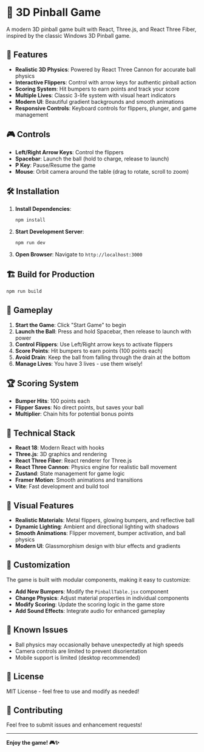 # 🎯 3D Pinball Game

A modern 3D pinball game built with React, Three.js, and React Three Fiber, inspired by the classic Windows 3D Pinball game.

## 🚀 Features

- **Realistic 3D Physics**: Powered by React Three Cannon for accurate ball physics
- **Interactive Flippers**: Control with arrow keys for authentic pinball action
- **Scoring System**: Hit bumpers to earn points and track your score
- **Multiple Lives**: Classic 3-life system with visual heart indicators
- **Modern UI**: Beautiful gradient backgrounds and smooth animations
- **Responsive Controls**: Keyboard controls for flippers, plunger, and game management

## 🎮 Controls

- **Left/Right Arrow Keys**: Control the flippers
- **Spacebar**: Launch the ball (hold to charge, release to launch)
- **P Key**: Pause/Resume the game
- **Mouse**: Orbit camera around the table (drag to rotate, scroll to zoom)

## 🛠️ Installation

1. **Install Dependencies**:
   ```bash
   npm install
   ```

2. **Start Development Server**:
   ```bash
   npm run dev
   ```

3. **Open Browser**:
   Navigate to `http://localhost:3000`

## 🏗️ Build for Production

```bash
npm run build
```

## 🎯 Gameplay

1. **Start the Game**: Click "Start Game" to begin
2. **Launch the Ball**: Press and hold Spacebar, then release to launch with power
3. **Control Flippers**: Use Left/Right arrow keys to activate flippers
4. **Score Points**: Hit bumpers to earn points (100 points each)
5. **Avoid Drain**: Keep the ball from falling through the drain at the bottom
6. **Manage Lives**: You have 3 lives - use them wisely!

## 🏆 Scoring System

- **Bumper Hits**: 100 points each
- **Flipper Saves**: No direct points, but saves your ball
- **Multiplier**: Chain hits for potential bonus points

## 🎨 Technical Stack

- **React 18**: Modern React with hooks
- **Three.js**: 3D graphics and rendering
- **React Three Fiber**: React renderer for Three.js
- **React Three Cannon**: Physics engine for realistic ball movement
- **Zustand**: State management for game logic
- **Framer Motion**: Smooth animations and transitions
- **Vite**: Fast development and build tool

## 🎨 Visual Features

- **Realistic Materials**: Metal flippers, glowing bumpers, and reflective ball
- **Dynamic Lighting**: Ambient and directional lighting with shadows
- **Smooth Animations**: Flipper movement, bumper activation, and ball physics
- **Modern UI**: Glassmorphism design with blur effects and gradients

## 🔧 Customization

The game is built with modular components, making it easy to customize:

- **Add New Bumpers**: Modify the `PinballTable.jsx` component
- **Change Physics**: Adjust material properties in individual components
- **Modify Scoring**: Update the scoring logic in the game store
- **Add Sound Effects**: Integrate audio for enhanced gameplay

## 🐛 Known Issues

- Ball physics may occasionally behave unexpectedly at high speeds
- Camera controls are limited to prevent disorientation
- Mobile support is limited (desktop recommended)

## 📝 License

MIT License - feel free to use and modify as needed!

## 🤝 Contributing

Feel free to submit issues and enhancement requests!

---

**Enjoy the game! 🎮✨** 